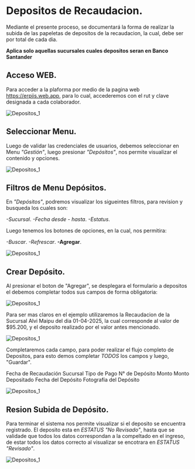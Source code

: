 
# Depositos de Recaudacion.

Mediante el presente proceso, se documentará la forma de realizar la subida de las papeletas de depositos de la recaudacion, la cual, debe ser por total de cada dia.

**Aplica solo aquellas sucursales cuales depositos seran en Banco Santander**

## Acceso WEB.

Para acceder a la plaforma por medio de la pagina web https://erpjis.web.app, para lo cual, accederemos con el rut y clave designada a cada colaborador.

![Depositos_1](https://i.postimg.cc/vTsFq5C1/Depositos-1.jpg)

## Seleccionar Menu.

Luego de validar las credenciales de usuarios, debemos seleccionar en Menu *"Gestión"*, luego presionar *"Depósitos"*, nos permite visualizar el contenido y opciones.

![Depositos_1](https://i.postimg.cc/wv7LfbSv/Depositos-2.jpg)

## Filtros de Menu Depósitos.

En *"Depósitos"*, podremos visualizar los sigueintes filtros, para revision y busqueda los cuales son:

*-Sucursal*. 
*-Fecha desde - hasta*.
*-Estatus*.

Luego tenemos los botones de opciones, en la cual, nos permitira:

*-Buscar*.
*-Refrescar*.
**-Agregar**. 

![Depositos_1](https://i.postimg.cc/MTFgMHkG/Depositos-3.jpg)

## Crear Depósito.

Al presionar el boton de "Agregar", se desplegara el formulario a depositos el debemos completar todos sus campos de forma obligatoria:

![Depositos_1](https://i.postimg.cc/fyhHG9m1/Depositos-4.jpg)

Para ser mas claros en el ejemplo utilizaremos la Recaudacion de la Sucursal Alvi Maipu del dia 01-04-2025, la cual corresponde al valor de $95.200, y el deposito realizado por el valor antes mencionado. 

![Depositos_1](https://i.postimg.cc/Rh4FbvV4/Depositos-5.jpg)

Completaremos cada campo, para poder realizar el flujo completo de Depositos, para esto demos completar *TODOS* los campos y luego, "Guardar".

Fecha de Recaudación
Sucursal
Tipo de Pago
N° de Depósito
Monto
Monto Depositado
Fecha del Depósito
Fotografía del Depósito

![Depositos_1](https://i.postimg.cc/wBJyMf1y/Depositos-6.jpg)

## Resion Subida de Depósito.

Para terminar el sistema  nos permite visualizar si el deposito se encuentra registrado. El deposito esta en *ESTATUS* *"No Revisado"*, hasta que se validade que todos los datos correspondan a la compeltado en el ingreso, de estar todos los datos correcto al visualizar se encotrara en  *ESTATUS* *"Revisado"*.

![Depositos_1](https://i.postimg.cc/T1yqkjkr/Depositos-7.jpg)





